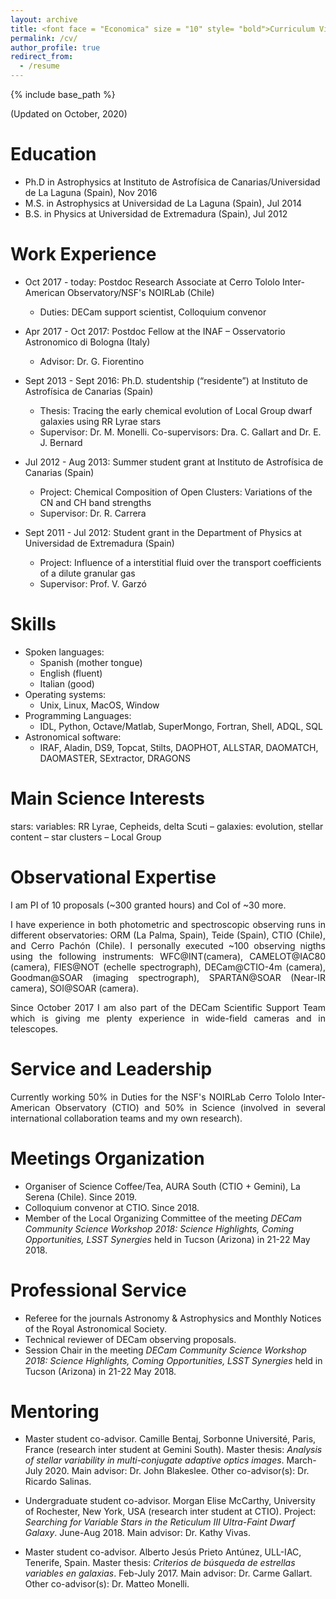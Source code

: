 ```yaml
---
layout: archive
title: <font face = "Economica" size = "10" style= "bold">Curriculum Vitae</font>
permalink: /cv/
author_profile: true
redirect_from:
  - /resume
---
```


{% include base_path %}

(Updated on October, 2020)

Education
======
* Ph.D in Astrophysics at Instituto de Astrofísica de Canarias/Universidad de La Laguna (Spain), Nov 2016
* M.S. in Astrophysics at Universidad de La Laguna (Spain), Jul 2014
* B.S. in Physics at Universidad de Extremadura (Spain), Jul 2012


Work Experience
======
* Oct 2017 - today: Postdoc Research Associate at Cerro Tololo Inter-American Observatory/NSF's NOIRLab (Chile)
  * Duties: DECam support scientist, Colloquium convenor
  
* Apr 2017 - Oct 2017: Postdoc Fellow at the INAF – Osservatorio Astronomico di Bologna (Italy)
  * Advisor: Dr. G. Fiorentino

* Sept 2013 - Sept 2016: Ph.D. studentship (“residente”) at Instituto de Astrofísica de Canarias (Spain)
  * Thesis: Tracing the early chemical evolution of Local Group dwarf galaxies using RR Lyrae stars 
  * Supervisor: Dr. M. Monelli. Co-supervisors: Dra. C. Gallart and Dr. E. J. Bernard

* Jul 2012 - Aug 2013: Summer student grant at Instituto de Astrofísica de Canarias (Spain)
  * Project: Chemical Composition of Open Clusters: Variations of the CN and CH band strengths 
  * Supervisor: Dr. R. Carrera
  
* Sept 2011 - Jul 2012: Student grant in the Department of Physics at Universidad de Extremadura (Spain) 
  * Project: Influence of a interstitial fluid over the transport coefficients of a dilute granular gas 
  * Supervisor: Prof. V. Garzó


Skills
======
* Spoken languages: 
  * Spanish (mother tongue)
  * English (fluent)
  * Italian (good)
* Operating systems:
  * Unix, Linux, MacOS, Window 
* Programming Languages:
  * IDL, Python, Octave/Matlab, SuperMongo, Fortran, Shell, ADQL, SQL
* Astronomical software:
  * IRAF, Aladin, DS9, Topcat, Stilts, DAOPHOT, ALLSTAR, DAOMATCH, DAOMASTER, SExtractor, DRAGONS


Main Science Interests
=======================
stars: variables: RR Lyrae, Cepheids, delta Scuti – galaxies: evolution, stellar content – star clusters – Local Group

<!--
Publications
======
See all my publications <a href="https://ui.adsabs.harvard.edu/search/q=%20%20author%3A%22Mart%C3%ADnez-V%C3%A1zquez%2C%20C.%20E.%22&sort=date%20desc%2C%20bibcode%20desc&p_=0" style="color:magenta">here (ads)</a>:
<a href="https://ui.adsabs.harvard.edu/search/filter_property_fq_property=AND&filter_property_fq_property=property%3A%22refereed%22&fq=%7B!type%3Daqp%20v%3D%24fq_property%7D&fq_property=(property%3A%22refereed%22)&q=%20%20author%3A%22Mart%C3%ADnez-V%C3%A1zquez%2C%20C.%20E.%22&sort=date%20desc%2C%20bibcode%20desc&p_=0" style="color:blue">refereed</a>
and <a href="https://ui.adsabs.harvard.edu/search/filter_property_fq_property=AND&filter_property_fq_property=property%3A%22notrefereed%22&fq=%7B!type%3Daqp%20v%3D%24fq_property%7D&fq_property=(property%3A%22notrefereed%22)&q=%20%20author%3A%22Mart%C3%ADnez-V%C3%A1zquez%2C%20C.%20E.%22&sort=date%20desc%2C%20bibcode%20desc&p_=0" style="color:blue">non-refereed</a>.
<!-- <img src="https://ui.adsabs.harvard.edu/styles/img/transparent_logo.svg" alt="ads" width="50"/> --> 
<!--
First author publications:
----------------------------
  <ul>{% for post in site.publications %}
    {% include archive-single-cv.html %}
  {% endfor %}</ul>
 --> 
<!--
Talks and Seminars
======
Contributed Talks and Seminars  
---------------------
  <ul>{% for post in site.talks %}
    {% include archive-single-talk-cv.html %}
  {% endfor %}</ul>
Meetings Organization 
---------------------
* Member of the Local Organizing Committee of the meeting *DECam Community Science Workshop 2018: Science Highlights, Coming Opportunities, LSST Synergies* 
  held in Tucson (Arizona) in 21-22 May 2018 
Listener
--------
* *ESO Conference: H0, Assessing Uncertainties in Hubble’s Constant Across the Universe*, 22-26 June 2020, Online
* *Workshop Data Science ULS: Introducción Práctica a Herramientas Computacionales para Ciencias Intensivas en Datos*, 4-6 Dec 2017, La Serena (Chile) 
* *Workshop ADONI 2017: The Adaptive Optics in Astronomy in Italy*, 10-12 Apr 2017, Padova (Italy)
-->

Observational Expertise
=======================
<!---
<div style="text-align: justify">
My main scientific interest –the study of variable stellar populations– requires a multi-epoch and multi-band photometry. I have therefore gained an extensive experience proposing, preparing, and executing observations with different instruments and telescopes. I am particularly interested on time domain astronomy.
<p></p>
</div>
-->

<div style="text-align: justify">
I am PI of 10 proposals (~300 granted hours) and CoI of ~30 more.
<p></p>
</div>
  
<div style="text-align: justify">
I have experience in both photometric and spectroscopic observing runs in different observatories: ORM (La Palma, Spain), Teide (Spain), CTIO (Chile), and Cerro Pachón (Chile). I personally executed ~100 observing nigths using the following instruments: WFC@INT(camera), CAMELOT@IAC80 (camera), FIES@NOT (echelle spectrograph),  DECam@CTIO-4m (camera), Goodman@SOAR (imaging spectrograph), SPARTAN@SOAR (Near-IR camera), SOI@SOAR (camera).
<p></p>
</div>
  
<div style="text-align: justify">
Since October 2017 I am also part of the DECam Scientific Support Team which is giving me plenty experience in wide-field cameras and in telescopes.
<p></p>
</div>
  
Service and Leadership
=======================
  
<div style="text-align: justify">
Currently working 50% in Duties for the NSF's NOIRLab Cerro Tololo Inter-American Observatory (CTIO) and 50% in Science (involved in several international collaboration teams and my own research).
</div>

Meetings Organization
=====================

* Organiser of Science Coffee/Tea, AURA South (CTIO + Gemini), La Serena (Chile). Since 2019.
* Colloquium convenor at CTIO. Since 2018.
* Member of the Local Organizing Committee of the meeting *DECam Community Science Workshop 2018: Science Highlights, Coming Opportunities, LSST Synergies*
  held in Tucson (Arizona) in 21-22 May 2018.
  
Professional Service
====================

* Referee for the journals Astronomy & Astrophysics and Monthly Notices of the Royal Astronomical Society.
* Technical reviewer of DECam observing proposals.
* Session Chair in the meeting *DECam Community Science Workshop 2018: Science Highlights, Coming Opportunities, LSST Synergies*
  held in Tucson (Arizona) in 21-22 May 2018.

Mentoring 
=========

* Master student co-advisor. Camille Bentaj, Sorbonne Université, Paris, France (research inter student at Gemini South). Master thesis: *Analysis of stellar variability in multi-conjugate adaptive optics images*. March-July 2020. Main advisor: Dr. John Blakeslee. Other co-advisor(s): Dr. Ricardo Salinas.

* Undergraduate student co-advisor. Morgan Elise McCarthy, University of Rochester, New York, USA (research inter student at CTIO). Project: *Searching for Variable Stars in the Reticulum III Ultra-Faint Dwarf Galaxy*. June-Aug 2018. Main advisor: Dr. Kathy Vivas.

* Master student co-advisor. Alberto Jesús Prieto Antúnez, ULL-IAC, Tenerife, Spain. Master thesis: *Criterios de búsqueda de estrellas variables en galaxias*. Feb-July 2017. Main advisor: Dr. Carme Gallart. Other co-advisor(s): Dr. Matteo Monelli.

